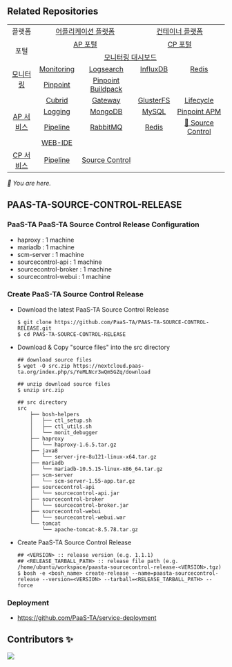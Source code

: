 ## Related Repositories

<table>
  <tr>
    <td colspan=2 align=center>플랫폼</td>
    <td colspan=2 align=center><a href="https://github.com/PaaS-TA/paasta-deployment">어플리케이션 플랫폼</a></td>
    <td colspan=2 align=center><a href="https://github.com/PaaS-TA/paas-ta-container-platform">컨테이너 플랫폼</a></td>
  </tr>
  <tr>
    <td colspan=2 rowspan=2 align=center>포털</td>
    <td colspan=2 align=center><a href="https://github.com/PaaS-TA/portal-deployment">AP 포털</a></td>
    <td colspan=2 align=center><a href="https://github.com/PaaS-TA/container-platform-portal-release">CP 포털</a></td>
  </tr>
  <tr align=center>
    <td colspan=4><a href="https://github.com/PaaS-TA/PaaS-TA-Monitoring">모니터링 대시보드</a></td>
  </tr>
  <tr align=center>
    <td rowspan=2 colspan=2><a href="https://github.com/PaaS-TA/monitoring-deployment">모니터링</a></td>
    <td><a href="https://github.com/PaaS-TA/PaaS-TA-Monitoring-Release">Monitoring</a></td>
    <td><a href="https://github.com/PaaS-TA/paas-ta-monitoring-logsearch-release">Logsearch</a></td>
    <td><a href="https://github.com/PaaS-TA/paas-ta-monitoring-influxdb-release">InfluxDB</a></td>
    <td><a href="https://github.com/PaaS-TA/paas-ta-monitoring-redis-release">Redis</a></td>
  </tr>
  <tr align=center>
    <td><a href="https://github.com/PaaS-TA/PAAS-TA-PINPOINT-MONITORING-RELEASE">Pinpoint</td>
    <td><a href="https://github.com/PaaS-TA/PAAS-TA-PINPOINT-MONITORING-BUILDPACK">Pinpoint Buildpack</td>
    <td></td>
    <td></td>
  </tr>
  </tr>
  <tr align=center>
    <td rowspan=4 colspan=2><a href="https://github.com/PaaS-TA/service-deployment">AP 서비스</a></td>
    <td><a href="https://github.com/PaaS-TA/PAAS-TA-CUBRID-RELEASE">Cubrid</a></td>
    <td><a href="https://github.com/PaaS-TA/PAAS-TA-API-GATEWAY-SERVICE-RELEASE">Gateway</a></td>
    <td><a href="https://github.com/PaaS-TA/PAAS-TA-GLUSTERFS-RELEASE">GlusterFS</a></td>
    <td><a href="https://github.com/PaaS-TA/PAAS-TA-APP-LIFECYCLE-SERVICE-RELEASE">Lifecycle</a></td>
  </tr>
  <tr align=center>
    <td><a href="https://github.com/PaaS-TA/PAAS-TA-LOGGING-SERVICE-RELEASE">Logging</a></td>
    <td><a href="https://github.com/PaaS-TA/PAAS-TA-MONGODB-SHARD-RELEASE">MongoDB</a></td>
    <td><a href="https://github.com/PaaS-TA/PAAS-TA-MYSQL-RELEASE">MySQL</a></td>
    <td><a href="https://github.com/PaaS-TA/PAAS-TA-PINPOINT-RELEASE">Pinpoint APM</a></td>
  </tr>
  <tr align=center>
    <td><a href="https://github.com/PaaS-TA/PAAS-TA-DELIVERY-PIPELINE-RELEASE">Pipeline</a></td>
    <td align=center><a href="https://github.com/PaaS-TA/rabbitmq-release">RabbitMQ</a></td>
    <td><a href="https://github.com/PaaS-TA/PAAS-TA-ON-DEMAND-REDIS-RELEASE">Redis</a></td>
    <td><a href="https://github.com/PaaS-TA/PAAS-TA-SOURCE-CONTROL-RELEASE">🚩 Source Control</a></td>
  </tr>
  <tr align=center>
    <td><a href="https://github.com/PaaS-TA/PAAS-TA-WEB-IDE-RELEASE-NEW">WEB-IDE</a></td>
    <td></td>
    <td></td>
    <td></td>
  </tr>
  <tr align=center>
    <td rowspan=1 colspan=2><a href="https://github.com/PaaS-TA/paas-ta-container-platform-deployment">CP 서비스</a></td>
    <td><a href="https://github.com/PaaS-TA/container-platform-pipeline-release">Pipeline</a></td>
    <td><a href="https://github.com/PaaS-TA/container-platform-source-control-release">Source Control</a></td>
    <td></td>
    <td></td>
  </tr>
</table>
<i>🚩 You are here.</i>



  

  



## PAAS-TA-SOURCE-CONTROL-RELEASE  

### PaaS-TA PaaS-TA Source Control Release Configuration    

  - haproxy : 1 machine  
  - mariadb : 1 machine  
  - scm-server : 1 machine  
  - sourcecontrol-api : 1 machine   
  - sourcecontrol-broker : 1 machine  
  - sourcecontrol-webui : 1 machine   

### Create PaaS-TA Source Control Release  
  - Download the latest PaaS-TA Source Control Release  
    ```   
    $ git clone https://github.com/PaaS-TA/PAAS-TA-SOURCE-CONTROL-RELEASE.git  
    $ cd PAAS-TA-SOURCE-CONTROL-RELEASE  
    ```  
  - Download & Copy "source files" into the src directory  
    ```    
    ## download source files  
    $ wget -O src.zip https://nextcloud.paas-ta.org/index.php/s/YeMLNcr3wQm5GZq/download  

    ## unzip download source files  
    $ unzip src.zip   

    ## src directory  
    src  
        ├── bosh-helpers  
        │   ├── ctl_setup.sh  
        │   ├── ctl_utils.sh  
        │   └── monit_debugger  
        ├── haproxy  
        │   └── haproxy-1.6.5.tar.gz  
        ├── java8  
        │   └── server-jre-8u121-linux-x64.tar.gz  
        ├── mariadb  
        │   └── mariadb-10.5.15-linux-x86_64.tar.gz  
        ├── scm-server  
        │   └── scm-server-1.55-app.tar.gz  
        ├── sourcecontrol-api  
        │   └── sourcecontrol-api.jar  
        ├── sourcecontrol-broker  
        │   └── sourcecontrol-broker.jar  
        ├── sourcecontrol-webui  
        │   └── sourcecontrol-webui.war  
        └── tomcat  
            └── apache-tomcat-8.5.78.tar.gz
    ```
  - Create PaaS-TA Source Control Release  
    ```  
    ## <VERSION> :: release version (e.g. 1.1.1)  
    ## <RELEASE_TARBALL_PATH> :: release file path (e.g. /home/ubuntu/workspace/paasta-sourcecontrol-release-<VERSION>.tgz)
    $ bosh -e <bosh_name> create-release --name=paasta-sourcecontrol-release --version=<VERSION> --tarball=<RELEASE_TARBALL_PATH> --force
    ```  
### Deployment    
  - https://github.com/PaaS-TA/service-deployment  

## Contributors ✨
<a href="https://github.com/PaaS-TA/PAAS-TA-SOURCE-CONTROL-RELEASE/graphs/contributors">
  <img src="https://contrib.rocks/image?repo=PaaS-TA/PAAS-TA-SOURCE-CONTROL-RELEASE" />
</a>
